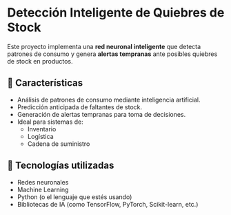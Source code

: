 # Detección Inteligente de Quiebres de Stock

Este proyecto implementa una **red neuronal inteligente** que detecta patrones de consumo y genera **alertas tempranas** ante posibles quiebres de stock en productos.

## 🚀 Características

- Análisis de patrones de consumo mediante inteligencia artificial.
- Predicción anticipada de faltantes de stock.
- Generación de alertas tempranas para toma de decisiones.
- Ideal para sistemas de:
  - Inventario
  - Logística
  - Cadena de suministro

## 🧠 Tecnologías utilizadas

- Redes neuronales
- Machine Learning
- Python (o el lenguaje que estés usando)
- Bibliotecas de IA (como TensorFlow, PyTorch, Scikit-learn, etc.)



